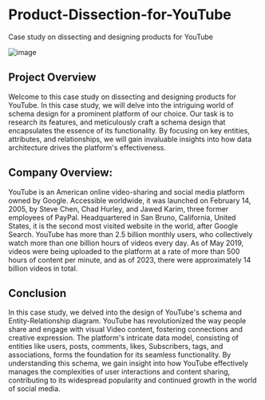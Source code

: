 # Product-Dissection-for-YouTube
Case study on dissecting and designing products for YouTube

![image](https://github.com/user-attachments/assets/068c5e55-79f9-4df2-b9d0-fc80f2ddc68b)

## Project Overview
Welcome to this case study on dissecting and designing products for YouTube. In this case study, we will delve into the intriguing world of schema design for a prominent platform of our choice. Our task is to research its features, and meticulously craft a schema design that encapsulates the essence of its functionality. By focusing on key entities, attributes, and relationships, we will gain invaluable insights into how data architecture drives the platform's effectiveness.

## Company Overview:

YouTube is an American online video-sharing and social media platform owned by Google. Accessible worldwide, it was launched on February 14, 2005, by Steve Chen, Chad Hurley, and Jawed Karim, three former employees of PayPal. Headquartered in San Bruno, California, United States, it is the second most visited website in the world, after Google Search. YouTube has more than 2.5 billion monthly users, who collectively watch more than one billion hours of videos every day. As of May 2019, videos were being uploaded to the platform at a rate of more than 500 hours of content per minute, and as of 2023, there were approximately 14 billion videos in total.

## Conclusion
In this case study, we delved into the design of YouTube's schema and Entity-Relationship diagram. YouTube has revolutionized the way people share and engage with visual Video content, fostering connections and creative expression. The platform's intricate data model, consisting of entities like users, posts, comments, likes, Subscribers, tags, and associations, forms the foundation for its seamless functionality. By understanding this schema, we gain insight into how YouTube effectively manages the complexities of user interactions and content sharing, contributing to its widespread popularity and continued growth in the world of social media.



